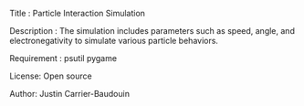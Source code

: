 Title : Particle Interaction Simulation

Description : The simulation includes parameters such as speed, angle, and electronegativity to simulate various particle behaviors.

Requirement : 
    psutil
    pygame

License: Open source

Author: Justin Carrier-Baudouin
